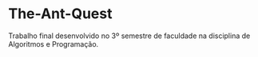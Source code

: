 # The-Ant-Quest
Trabalho final desenvolvido no 3º semestre de faculdade na disciplina de Algoritmos e Programação.
